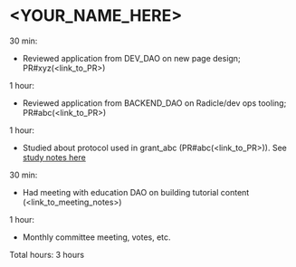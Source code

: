 # <YOUR_NAME_HERE>

30 min: 
* Reviewed application from DEV_DAO on new page design; PR#xyz(<link_to_PR>)

1 hour:
* Reviewed application from BACKEND_DAO on Radicle/dev ops tooling; PR#abc(<link_to_PR>)

1 hour:
* Studied about protocol used in grant_abc (PR#abc(<link_to_PR>)). See [study notes here]()

30 min:
* Had meeting with education DAO on building tutorial content (<link_to_meeting_notes>)

1 hour:
* Monthly committee meeting, votes, etc.


Total hours: 3 hours
